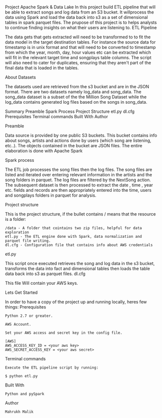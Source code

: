 Project
Apache Spark & Data Lake
In this project build ETL pipeline that will be able to extract songs and log data from an S3 bucket. It willprocess the data using Spark and load the data back into s3 as a set of dimensional tables in spark parquet files. The prupose of this project is to helps analysts to continue finding insights on what their users are listening to.
ETL Pipeline

The data gets that gets extracted will need to be transformed to to fit the data model in the target destination tables. For instance the source data for timestamp is in unix format and that will need to be converted to timestamp from which the year, month, day, hour values etc can be extracted which will fit in the relevant target time and songplays table columns. The script will also need to cater for duplicates, ensuring that they aren't part of the final data that is loaded in the tables.

About Datasets

The datasets used are retrieved from the s3 bucket and are in the JSON format. There are two datasets namely log_data and song_data. The song_data dataset is a subset of the the Million Song Dataset while the log_data contains generated log files based on the songs in song_data.

Summary
    Preamble
    Spark Process
    Project Structure
        etl.py
        dl.cfg
   Prerequisites
   Terminal commands
   Built With
   Author
   
    
Preamble

Data source is provided by one public S3 buckets. This bucket contains info about songs, artists and actions done by users (which song are listening, etc..). The objects contained in the bucket are JSON files. The entire elaboration is done with Apache Spark

Spark process

The ETL job processes the song files then the log files. The song files are listed and iterated over entering relevant information in the artists and the song folders in parquet. The log files are filtered by the NextSong action. The subsequent dataset is then processed to extract the date , time , year etc. fields and records are then appropriately entered into the time, users and songplays folders in parquet for analysis.

Project structure

This is the project structure, if the bullet contains /
means that the resource is a folder:
    
    

    /data - A folder that cointains two zip files, helpful for data exploration
    etl.py - The ETL engine done with Spark, data normalization and parquet file writing.
    dl.cfg - Configuration file that contains info about AWS credentials
etl.py

This script once executed retrieves the song and log data in the s3 bucket, transforms the data into fact and dimensional tables then loads the table data back into s3 as parquet files.
dl.cfg

This file Will contain your AWS keys.

Lets Get Started

In order to have a copy of the project up and running locally, heres few things:
Prerequisites

    Python 2.7 or greater.

    AWS Account.

    Set your AWS access and secret key in the config file.

    [AWS]
    AWS_ACCESS_KEY_ID = <your aws key>
    AWS_SECRET_ACCESS_KEY = <your aws secret>

Terminal commands

    Execute the ETL pipeline script by running:

    $ python etl.py

Built With

    Python and pySpark
Author

    Mahrukh Malik
